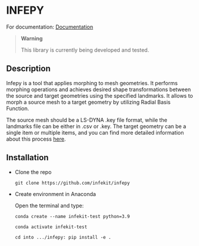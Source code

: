 # INFEPY

<!-- WARNING: THIS FILE WAS AUTOGENERATED! DO NOT EDIT! -->

For documentation: [Documentation](https://infekit.github.io/infepy/)

<div>

> **Warning**
>
> This library is currently being developed and tested.

</div>

## Description

Infepy is a tool that applies morphing to mesh geometries. It performs
morphing operations and achieves desired shape transformations between
the source and target geometries using the specified landmarks. It
allows to morph a source mesh to a target geometry by utilizing Radial
Basis Function.

The source mesh should be a LS-DYNA .key file format, while the
landmarks file can be either in .csv or .key. The target geometry can be
a single item or multiple items, and you can find more detailed
information about this process
[here](https://infekit.github.io/infepy/morphing.html).

## Installation

- Clone the repo

  `git clone https://github.com/infekit/infepy`

- Create environment in Anaconda

  Open the terminal and type:

  `conda create --name infekit-test python=3.9`

  `conda activate infekit-test`

  `cd into .../infepy: pip install -e .`
